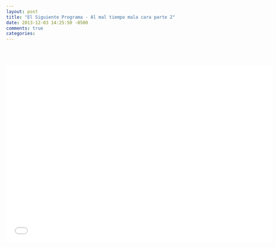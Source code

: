 ```yaml
---
layout: post
title: "El Siguiente Programa - Al mal tiempo mala cara parte 2"
date: 2013-12-03 14:25:50 -0500
comments: true
categories: 
---
```

<div align="center">

<br></br>
<iframe width="720" height="480" src="//www.youtube.com/embed/6dMQw4bZ-Rs" frameborder="0" allowfullscreen></iframe>
</div>